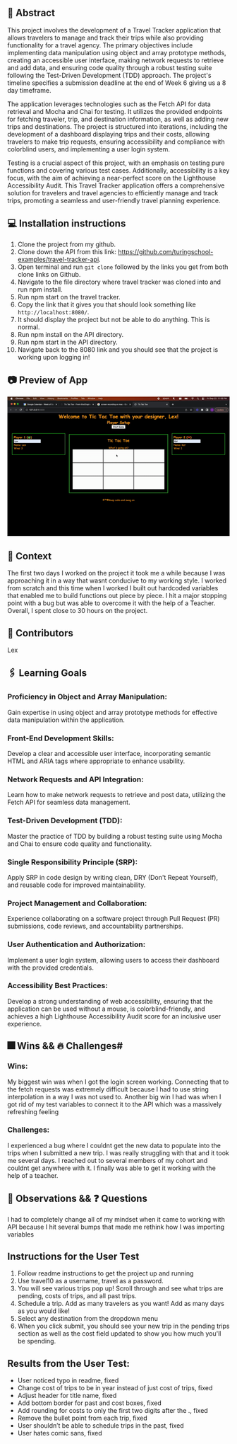 ## 💭 Abstract
This project involves the development of a Travel Tracker application that allows travelers to manage and track their trips while also providing functionality for a travel agency. The primary objectives include implementing data manipulation using object and array prototype methods, creating an accessible user interface, making network requests to retrieve and add data, and ensuring code quality through a robust testing suite following the Test-Driven Development (TDD) approach. The project's timeline specifies a submission deadline at the end of Week 6 giving us a 8 day timeframe.

The application leverages technologies such as the Fetch API for data retrieval and Mocha and Chai for testing. It utilizes the provided endpoints for fetching traveler, trip, and destination information, as well as adding new trips and destinations. The project is structured into iterations, including the development of a dashboard displaying trips and their costs, allowing travelers to make trip requests, ensuring accessibility and compliance with colorblind users, and implementing a user login system.

Testing is a crucial aspect of this project, with an emphasis on testing pure functions and covering various test cases. Additionally, accessibility is a key focus, with the aim of achieving a near-perfect score on the Lighthouse Accessibility Audit. This Travel Tracker application offers a comprehensive solution for travelers and travel agencies to efficiently manage and track trips, promoting a seamless and user-friendly travel planning experience.

## 💻 Installation instructions
1. Clone the project from my github.
2. Clone down the API from this link: https://github.com/turingschool-examples/travel-tracker-api.
3. Open terminal and run `git clone` followed by the links you get from both clone links on Github.
4. Navigate to the file directory where travel tracker was cloned into and run npm install.
5. Run npm start on the travel tracker. 
6. Copy the link that it gives you that should look something like `http://localhost:8080/`.
7. It should display the project but not be able to do anything. This is normal.
8. Run npm install on the API directory.
9. Run npm start in the API directory.
10. Navigate back to the 8080 link and you should see that the project is working upon logging in! 

## 📷 Preview of App
![sample video of the project](https://github.com/Jesuitman/m1-tic-tac-toe/blob/main/sampleFinal.gif)
## 🍎 Context
The first two days I worked on the project it took me a while because I was approaching it in a way that wasnt conducive to my working style. I worked from scratch and this time when I worked I built out hardcoded variables that enabled me to build functions out piece by piece. I hit a major stopping point with a bug but was able to overcome it with the help of a Teacher. Overall, I spent close to 30 hours on the project.

## 🧠 Contributors
Lex

## 🖇️ Learning Goals
### Proficiency in Object and Array Manipulation: 
Gain expertise in using object and array prototype methods for effective data manipulation within the application.

### Front-End Development Skills: 
Develop a clear and accessible user interface, incorporating semantic HTML and ARIA tags where appropriate to enhance usability.

### Network Requests and API Integration: 
Learn how to make network requests to retrieve and post data, utilizing the Fetch API for seamless data management.

### Test-Driven Development (TDD): 
Master the practice of TDD by building a robust testing suite using Mocha and Chai to ensure code quality and functionality.

### Single Responsibility Principle (SRP): 
Apply SRP in code design by writing clean, DRY (Don't Repeat Yourself), and reusable code for improved maintainability.

### Project Management and Collaboration: 
Experience collaborating on a software project through Pull Request (PR) submissions, code reviews, and accountability partnerships.

### User Authentication and Authorization: 
Implement a user login system, allowing users to access their dashboard with the provided credentials.

### Accessibility Best Practices: 
Develop a strong understanding of web accessibility, ensuring that the application can be used without a mouse, is colorblind-friendly, and achieves a high Lighthouse Accessibility Audit score for an inclusive user experience.

## 🎆 Wins && 🔥 Challenges#
### Wins:
My biggest win was when I got the login screen working. Connecting that to the fetch requests was extremely difficult because I had to use string interpolation in a way I was not used to. Another big win I had was when I got rid of my test variables to connect it to the API which was a massively refreshing feeling

### Challenges: 
I experienced a bug where I couldnt get the new data to populate into the trips when I submitted a new trip. I was really struggling with that and it took me several days. I reached out to several members of my cohort and couldnt get anywhere with it. I finally was able to get it working with the help of a teacher.

## 📝 Observations && ❓ Questions
I had to completely change all of my mindset when it came to working with API because I hit several bumps that made me rethink how I was importing variables

## Instructions for the User Test
1. Follow readme instructions to get the project up and running
2. Use travel10 as a username, travel as a password. 
3. You will see various trips pop up! Scroll through and see what trips are pending, costs of trips, and all past trips. 
4. Schedule a trip. Add as many travelers as you want! Add as many days as you would like!
5. Select any destination from the dropdown menu 
6. When you click submit, you should see your new trip in the pending trips section as well as the cost field updated to show you how much you'll be spending.


## Results from the User Test:
- User noticed typo in readme, fixed
- Change cost of trips to be in year instead of just cost of trips, fixed
- Adjust header for title name, fixed
- Add bottom border for past and cost boxes, fixed
- Add rounding for costs to only the first two digits after the ., fixed
- Remove the bullet point from each trip, fixed
- User shouldn’t be able to schedule trips in the past, fixed
- User hates comic sans, fixed